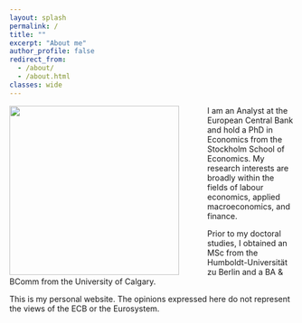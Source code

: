 ```yaml
---
layout: splash
permalink: /
title: ""
excerpt: "About me"
author_profile: false
redirect_from: 
  - /about/
  - /about.html
classes: wide
---
```


<img src="{{site.url}}/images/SCH01746.jpeg" width="300" align="left" style="display: block; margin-right: 50px;" /> 

I am an Analyst at the European Central Bank and hold a PhD in Economics from the Stockholm School of Economics.  My research interests are broadly within the fields of labour economics, applied macroeconomics, and finance.

Prior to my doctoral studies, I obtained an MSc from the Humboldt-Universität zu Berlin and a BA & BComm from the University of Calgary.

This is my personal website. The opinions expressed here do not represent the views of the ECB or the Eurosystem.

<!-- I am on the job market and available for interviews before, during, and after the virtual European Job Market and the virtual 2021 AEA/ASSA meetings. -->  

<!-- You can find my CV [here](https://www.dropbox.com/s/jf76rlxifl051i2/schroeder_cv_jm.pdf?dl=0){:target="_blank"} and my job market paper [here](https://www.dropbox.com/s/qqpvkbzdtt91vub/schroeder_jmp.pdf?dl=0){:target="_blank"}. -->

<!-- You can contact me at christofer.schroeder at phdstudent.hhs.se -->

